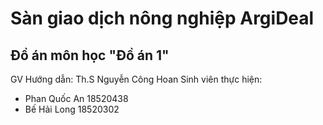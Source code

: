 # Sàn giao dịch nông nghiệp ArgiDeal

## Đồ án môn học "Đồ án 1"
GV Hướng dẫn: Th.S Nguyễn Công Hoan
Sinh viên thực hiện:
- Phan Quốc An  18520438
- Bế Hải Long   18520302
